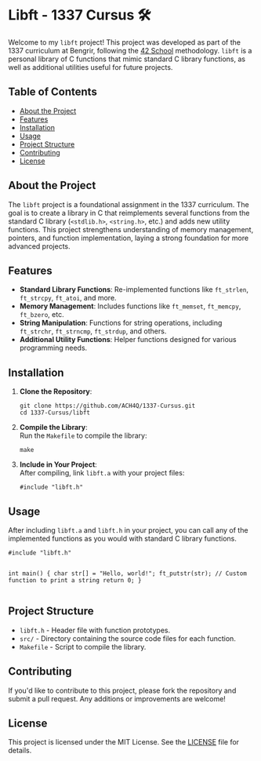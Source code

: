 <!DOCTYPE html>
<html lang="en">
<head>
  <meta charset="UTF-8">
  <meta name="viewport" content="width=device-width, initial-scale=1.0">
  <title>Libft - 1337 Cursus</title>
</head>
<body>

<h1>Libft - 1337 Cursus 🛠️</h1>
<p>Welcome to my <code>libft</code> project! This project was developed as part of the 1337 curriculum at Bengrir, following the <a href="https://www.42.fr/">42 School</a> methodology. <code>libft</code> is a personal library of C functions that mimic standard C library functions, as well as additional utilities useful for future projects.</p>

<h2>Table of Contents</h2>
<ul>
  <li><a href="#about-the-project">About the Project</a></li>
  <li><a href="#features">Features</a></li>
  <li><a href="#installation">Installation</a></li>
  <li><a href="#usage">Usage</a></li>
  <li><a href="#project-structure">Project Structure</a></li>
  <li><a href="#contributing">Contributing</a></li>
  <li><a href="#license">License</a></li>
</ul>

<h2 id="about-the-project">About the Project</h2>
<p>The <code>libft</code> project is a foundational assignment in the 1337 curriculum. The goal is to create a library in C that reimplements several functions from the standard C library (<code>&lt;stdlib.h&gt;</code>, <code>&lt;string.h&gt;</code>, etc.) and adds new utility functions. This project strengthens understanding of memory management, pointers, and function implementation, laying a strong foundation for more advanced projects.</p>

<h2 id="features">Features</h2>
<ul>
  <li><strong>Standard Library Functions</strong>: Re-implemented functions like <code>ft_strlen</code>, <code>ft_strcpy</code>, <code>ft_atoi</code>, and more.</li>
  <li><strong>Memory Management</strong>: Includes functions like <code>ft_memset</code>, <code>ft_memcpy</code>, <code>ft_bzero</code>, etc.</li>
  <li><strong>String Manipulation</strong>: Functions for string operations, including <code>ft_strchr</code>, <code>ft_strncmp</code>, <code>ft_strdup</code>, and others.</li>
  <li><strong>Additional Utility Functions</strong>: Helper functions designed for various programming needs.</li>
</ul>

<h2 id="installation">Installation</h2>
<ol>
  <li><strong>Clone the Repository</strong>:
    <pre><code>git clone https://github.com/ACH4Q/1337-Cursus.git
cd 1337-Cursus/libft
</code></pre>
  </li>
  <li><strong>Compile the Library</strong>:<br>
  Run the <code>Makefile</code> to compile the library:
    <pre><code>make</code></pre>
  </li>
  <li><strong>Include in Your Project</strong>:<br>
  After compiling, link <code>libft.a</code> with your project files:
    <pre><code>#include "libft.h"</code></pre>
  </li>
</ol>

<h2 id="usage">Usage</h2>
<p>After including <code>libft.a</code> and <code>libft.h</code> in your project, you can call any of the implemented functions as you would with standard C library functions.</p>
<pre><code>#include "libft.h"

int main() {
    char str[] = "Hello, world!";
    ft_putstr(str);  // Custom function to print a string
    return 0;
}
</code></pre>

<h2 id="project-structure">Project Structure</h2>
<ul>
  <li><code>libft.h</code> - Header file with function prototypes.</li>
  <li><code>src/</code> - Directory containing the source code files for each function.</li>
  <li><code>Makefile</code> - Script to compile the library.</li>
</ul>

<h2 id="contributing">Contributing</h2>
<p>If you'd like to contribute to this project, please fork the repository and submit a pull request. Any additions or improvements are welcome!</p>

<h2 id="license">License</h2>
<p>This project is licensed under the MIT License. See the <a href="LICENSE">LICENSE</a> file for details.</p>

</body>
</html>
